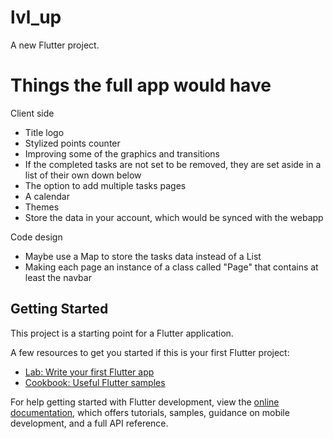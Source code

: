 # lvl_up

A new Flutter project.

# Things the full app would have

Client side

- Title logo
- Stylized points counter
- Improving some of the graphics and transitions
- If the completed tasks are not set to be removed, they are set aside in a list of their own down
  below
- The option to add multiple tasks pages
- A calendar
- Themes
- Store the data in your account, which would be synced with the webapp

Code design

- Maybe use a Map to store the tasks data instead of a List
- Making each page an instance of a class called "Page" that contains at least the navbar

## Getting Started

This project is a starting point for a Flutter application.

A few resources to get you started if this is your first Flutter project:

- [Lab: Write your first Flutter app](https://docs.flutter.dev/get-started/codelab)
- [Cookbook: Useful Flutter samples](https://docs.flutter.dev/cookbook)

For help getting started with Flutter development, view the
[online documentation](https://docs.flutter.dev/), which offers tutorials,
samples, guidance on mobile development, and a full API reference.
